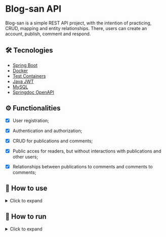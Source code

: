 # Blog-san API

Blog-san is a simple REST API project, with the intention of practicing, CRUD, mapping and entity relationships. There, users can create an account, publish, comment and respond.

## 🛠️ Tecnologies 

- [Spring Boot](https://spring.io/projects/spring-boot)
- [Docker](https://www.docker.com)
- [Test Containers](https://testcontainers.com)
- [Java JWT](https://github.com/auth0/java-jwt)
- [MySQL](https://dev.mysql.com/downloads/connector/j/)
- [Springdoc OpenAPI](https://springdoc.org/)


## ⚙️ Functionalities
- [x] User registration;
- [x] Authentication and authorization;
- [x] CRUD for publications and comments;
- [x] Public acces for readers, but without interactions with publications and other users;
- [x] Relationships between publications to comments and comments to comments;


## 📖 How to use
<details><summary>Click to expand</summary>

### Documentation

The documentation can be accessed after deploying the application via the URL http://localhost:8080/swagger-ui/index.html#/

You can also import my set of requests into Postman. There you have all the endpoints with all the necessary URL parameters and body details to interact with the API.

[<img src="https://run.pstmn.io/button.svg" alt="Run In Postman" style="width: 128px; height: 32px;">](https://app.getpostman.com/run-collection/31232249-755011b3-0b0f-4120-9699-7677b4c10832?action=collection%2Ffork&source=rip_markdown&collection-url=entityId%3D31232249-755011b3-0b0f-4120-9699-7677b4c10832%26entityType%3Dcollection%26workspaceId%3Daae15406-ac2a-4087-8c9e-47072e8aa119)


## Examples
##### Note: All `GET` request endpoints are accessible without authentication.

By default, all users are created with the USER role, these users can only create comments on posts. To become an ADMIN and be able to create posts, you can use the system's default ADMIN user:

#### Default user ADMIN

- **login**: root
- **password**: root

This way you can authenticate as ADMIN to have the freedom to create posts and even other ADMINs in the system.

---

### Register

To create posts and comments, you need to register:

**POST:** `/auth/register`   
**Content-Type: application/json**
```
{
	"login": "newUser",
	"password": "newPassword",
	"name": "Example Name",
	"email": "example@email.com"
}
```
---

### Login 

After registering, you need to authenticate:

**POST:** `/auth/login`   
**Content-Type: application/json**

```
{
	"login": "root",
	"password": "root",
}
```

**Response:**

```
{
  "token": "your_access_token"
}
```

This access token will be your 'free pass' to create posts and comments

---


### Using the access token

After receiveing the successful access token, you need to include the header for your future requests. The access token must be passed as parte of the "Authorization" title. 

**Header example:**

```
Authorization: Bearer your_access_token
```

---

### Publication creation

**POST:** `/publications`

```
{
  "description": "Publication content",
  "imageLink": "link_for_image"
}
```

**Response:**

```
{
    "publicationId": 1,
    "userId": 1,
    "nameUser": "Your User Name",
    "description": "Publication content",
    "imageLink": "link_for_image",
    "date": "2024-02-10 19:13"
}
```
---

### Comment creation

**POST:** `/publications/{publicationId/comments`

```
{
	"publicationId": 1,
	"text": "Comment example"
}
```

**Response:**
```
{
    "commentId": 1,
    "userId": 1,
    "text": "Comment example",
    "date": "2024-02-10 19:10",
    "edited": false
}
```
---

#### These are basic examples, and you can explore other endpoints as needed. Be sure to replace the dummy values with actual data from your development environment.
</details>

## 🚀 How to run
<details><summary>Click to expand</summary>

The application is configured to connect to MySQL via port 3306.


### Environment variables:
#### Database

| ENV | DEFAULT VALUE | DESCRIPTION |
| ---------- | --- | ------------- |
| `DB_USERNAME` | root | Database username |
| `DB_PASSWORD` | root | Database password |

#### Security

| ENV | DEFAULT VALUE | DESCRIPTION |
| ---------- | --- | ------------- |
| `JWT_SECRET` | secret | JWT token secret |


## Run

Clone this repository:

      git clone https://github.com/mtpontes/blog-san-api.git


### Deploy with Docker
#### Prerequisites

- Docker
- Docker Compose


#### Deploy

Raise the containers:

    docker-compose up --build

</details>
